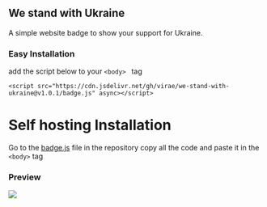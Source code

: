 ## We stand with Ukraine

A simple website badge to show your support for Ukraine.

###  Easy Installation
add the script below to your ```<body> ``` tag 
```
<script src="https://cdn.jsdelivr.net/gh/virae/we-stand-with-ukraine@v1.0.1/badge.js" async></script>
```

# Self hosting Installation
Go to the [badge.js](https://github.com/virae/we-stand-with-ukraine/blob/master/badge.js) file in the repository copy all the code and paste it in the ``` <body> ```  tag


### Preview
![](https://github.com/virae/we-stand-with-ukraine/raw/master/preview.png)
